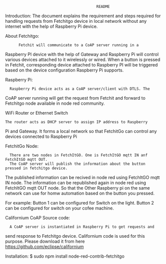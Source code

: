                                              README

Introduction:
        The document explains the requirement and steps required for 
handling requests from Fetchitgo device in local network without any 
internet with the help of Raspberry Pi device. 

About Fetchitgo:

          Fetchit will communicate to a CoAP server running in a 
Raspberry PI device with the help of Gateway and Raspberry Pi will 
control various devices attached to it wirelessly or wired. When a 
button is pressed in Fetchit, corresponding device attached to Raspberry 
PI will be triggered based on the device configuration Raspberry Pi 
supports. 

Raspberry Pi:

      Raspberry Pi device acts as a CoAP server/client with DTLS. The 
CoAP server running will get the request from Fetchit and forward to 
Fetchitgo node available in node red community. 

WiFi Router or Ethernet Switch 
	
	The router acts as DHCP server to assign IP address to Raspberry 
Pi and Gateway. It forms a local network so that FetchitGo can control 
any devices connected to Raspberry Pi 

FetchitGo Node:

      There are two nodes in FetchItGO. One is FetchItGO mqtt IN anf FetchItGO mqtt OUT.
      The CoAP server will publish the information about the button pressed in fetchitgo device. 
The published information can be recived in node red using FetchItGO mqtt IN node. The information can be republished again in node red using FetchItGO mqtt OUT node.
So that the Other Raspberry pi on the same network can use for homw automation based on the button you pressed.

For example: Button 1 can be configured for Switch on the light.
             Button 2 can be configured for switch on your cofee machine.

Californium CoAP Source code:

      A CoAP server is instantiated in Raspberry Pi to get requests and 
send response to Fetchitgo device. Californium code is used for this 
purpose. Please download it from here https://github.com/eclipse/californium 

Installation:
      $ sudo npm install node-red-contrib-fetchitgo
